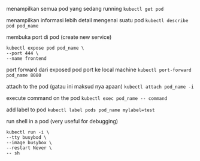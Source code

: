 menampilkan semua pod yang sedang running
`kubectl get pod`

menampilkan informasi lebih detail mengenai suatu pod
`kubectl describe pod pod_name`

membuka port di pod (create new service)
```
kubectl expose pod pod_name \
--port 444 \
--name frontend
```

port forward dari exposed pod port ke local machine
`kubectl port-forward pod_name 8080`

attach to the pod (gatau ini maksud nya apaan)
`kubectl attach pod_name -i`

execute command on the pod
`kubectl exec pod_name -- command`

add label to pod
`kubectl label pods pod_name mylabel=test`

run shell in a pod (very useful for debugging)
```
kubectl run -i \
--tty busybod \
--image busybox \
--restart Never \
-- sh
```
